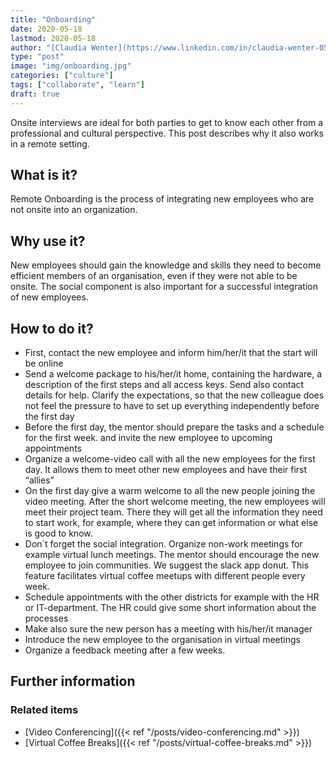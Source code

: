 ```yaml
---
title: "Onboarding"
date: 2020-05-18
lastmod: 2020-05-18
author: "[Claudia Wenter](https://www.linkedin.com/in/claudia-wenter-059306139/)"
type: "post"
image: "img/onboarding.jpg"
categories: ["culture"]
tags: ["collaborate", "learn"]
draft: true
---
```


Onsite interviews are ideal for both parties to get to know each other from a professional and cultural perspective. This post describes why it also works in a remote setting.

<!--more-->

## What is it?

Remote Onboarding is the process of integrating new employees who are not onsite into an
organization.

## Why use it?

New employees should gain the knowledge and skills they need to become efficient members of an
organisation, even if they were not able to be onsite. The social component is also important for a
successful integration of new employees.

## How to do it?

* First, contact the new employee and inform him/her/it that the start will be online
* Send a welcome package to his/her/it home, containing the hardware, a description of the
first steps and all access keys. Send also contact details for help. Clarify the expectations, so
that the new colleague does not feel the pressure to have to set up everything
independently before the first day
* Before the first day, the mentor should prepare the tasks and a schedule for the first week.
and invite the new employee to upcoming appointments
* Organize a welcome-video call with all the new employees for the first day. It allows them
to meet other new employees and have their first “allies”
* On the first day give a warm welcome to all the new people joining the video meeting.
After the short welcome meeting, the new employees will meet their project team. There
they will get all the information they need to start work, for example, where they can get
information or what else is good to know.
* Don`t forget the social integration. Organize non-work meetings for example virtual lunch
meetings. The mentor should encourage the new employee to join communities. We
suggest the slack app donut. This feature facilitates virtual coffee meetups with different
people every week.
* Schedule appointments with the other districts for example with the HR or IT-department.
The HR could give some short information about the processes
* Make also sure the new person has a meeting with his/her/it manager
* Introduce the new employee to the organisation in virtual meetings
* Organize a feedback meeting after a few weeks.

## Further information

### Related items

* [Video Conferencing]({{< ref "/posts/video-conferencing.md" >}})
* [Virtual Coffee Breaks]({{< ref "/posts/virtual-coffee-breaks.md" >}})
